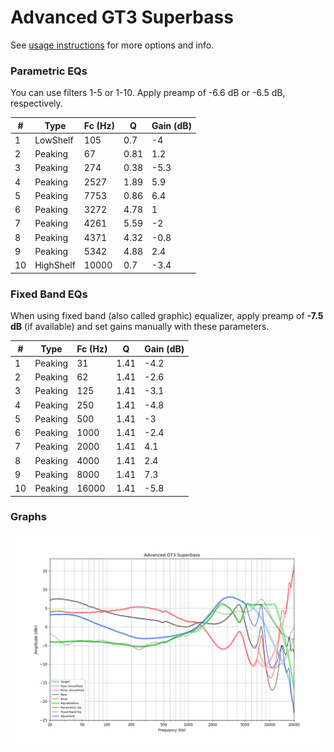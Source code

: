 # Advanced GT3 Superbass
See [usage instructions](https://github.com/jaakkopasanen/AutoEq#usage) for more options and info.

### Parametric EQs
You can use filters 1-5 or 1-10. Apply preamp of -6.6 dB or -6.5 dB, respectively.

|   # | Type      |   Fc (Hz) |    Q |   Gain (dB) |
|-----|-----------|-----------|------|-------------|
|   1 | LowShelf  |       105 | 0.7  |        -4   |
|   2 | Peaking   |        67 | 0.81 |         1.2 |
|   3 | Peaking   |       274 | 0.38 |        -5.3 |
|   4 | Peaking   |      2527 | 1.89 |         5.9 |
|   5 | Peaking   |      7753 | 0.86 |         6.4 |
|   6 | Peaking   |      3272 | 4.78 |         1   |
|   7 | Peaking   |      4261 | 5.59 |        -2   |
|   8 | Peaking   |      4371 | 4.32 |        -0.8 |
|   9 | Peaking   |      5342 | 4.88 |         2.4 |
|  10 | HighShelf |     10000 | 0.7  |        -3.4 |

### Fixed Band EQs
When using fixed band (also called graphic) equalizer, apply preamp of **-7.5 dB** (if available) and set gains manually with these parameters.

|   # | Type    |   Fc (Hz) |    Q |   Gain (dB) |
|-----|---------|-----------|------|-------------|
|   1 | Peaking |        31 | 1.41 |        -4.2 |
|   2 | Peaking |        62 | 1.41 |        -2.6 |
|   3 | Peaking |       125 | 1.41 |        -3.1 |
|   4 | Peaking |       250 | 1.41 |        -4.8 |
|   5 | Peaking |       500 | 1.41 |        -3   |
|   6 | Peaking |      1000 | 1.41 |        -2.4 |
|   7 | Peaking |      2000 | 1.41 |         4.1 |
|   8 | Peaking |      4000 | 1.41 |         2.4 |
|   9 | Peaking |      8000 | 1.41 |         7.3 |
|  10 | Peaking |     16000 | 1.41 |        -5.8 |

### Graphs
![](./Advanced%20GT3%20Superbass.png)

